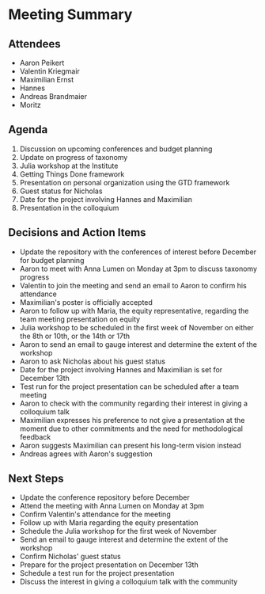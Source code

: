 # Meeting Summary

## Attendees
- Aaron Peikert
- Valentin Kriegmair
- Maximilian Ernst
- Hannes
- Andreas Brandmaier
- Moritz

## Agenda
1. Discussion on upcoming conferences and budget planning
2. Update on progress of taxonomy
3. Julia workshop at the Institute
4. Getting Things Done framework
5. Presentation on personal organization using the GTD framework
6. Guest status for Nicholas
7. Date for the project involving Hannes and Maximilian
8. Presentation in the colloquium

## Decisions and Action Items
- Update the repository with the conferences of interest before December for budget planning
- Aaron to meet with Anna Lumen on Monday at 3pm to discuss taxonomy progress
- Valentin to join the meeting and send an email to Aaron to confirm his attendance
- Maximilian's poster is officially accepted
- Aaron to follow up with Maria, the equity representative, regarding the team meeting presentation on equity
- Julia workshop to be scheduled in the first week of November on either the 8th or 10th, or the 14th or 17th
- Aaron to send an email to gauge interest and determine the extent of the workshop
- Aaron to ask Nicholas about his guest status
- Date for the project involving Hannes and Maximilian is set for December 13th
- Test run for the project presentation can be scheduled after a team meeting
- Aaron to check with the community regarding their interest in giving a colloquium talk
- Maximilian expresses his preference to not give a presentation at the moment due to other commitments and the need for methodological feedback
- Aaron suggests Maximilian can present his long-term vision instead
- Andreas agrees with Aaron's suggestion

## Next Steps
- Update the conference repository before December
- Attend the meeting with Anna Lumen on Monday at 3pm
- Confirm Valentin's attendance for the meeting
- Follow up with Maria regarding the equity presentation
- Schedule the Julia workshop for the first week of November
- Send an email to gauge interest and determine the extent of the workshop
- Confirm Nicholas' guest status
- Prepare for the project presentation on December 13th
- Schedule a test run for the project presentation
- Discuss the interest in giving a colloquium talk with the community